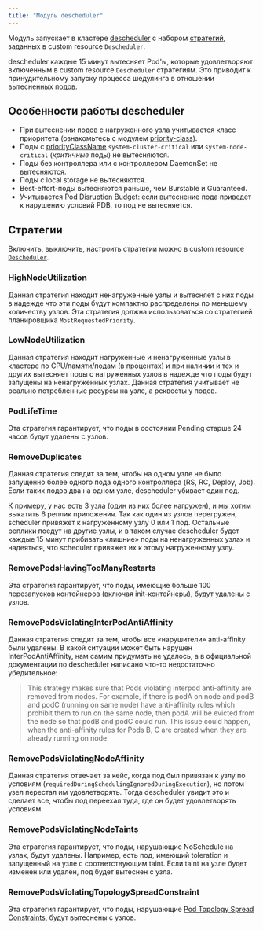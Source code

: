 ```yaml
---
title: "Модуль descheduler"
---
```


Модуль запускает в кластере [descheduler](https://github.com/kubernetes-incubator/descheduler/) с набором [стратегий](#стратегии), заданных в custom resource `Descheduler`.

descheduler каждые 15 минут вытесняет Pod'ы, которые удовлетворяют включенным в custom resource `Descheduler` стратегиям. Это приводит к принудительному запуску процесса шедулинга в отношении вытесненных подов.

## Особенности работы descheduler

* При вытеснении подов с нагруженного узла учитывается класс приоритета (ознакомьтесь с модулем [priority-class](../001-priority-class/)).
* Поды с [priorityClassName](../001-priority-class/) `system-cluster-critical` или `system-node-critical` (*критичные* поды) не вытесняются.
* Поды без контроллера или с контроллером DaemonSet не вытесняются.
* Поды с local storage не вытесняются.
* Best-effort-поды вытесняются раньше, чем Burstable и Guaranteed.
* Учитывается [Pod Disruption Budget](https://kubernetes.io/docs/concepts/workloads/pods/disruptions/): если вытеснение пода приведет к нарушению условий PDB, то под не вытесняется.

## Стратегии

Включить, выключить, настроить стратегии можно в custom resource [`Descheduler`](cr.html).

### HighNodeUtilization

Данная стратегия находит ненагруженные узлы и вытесняет с них поды в надежде что эти поды будут компактно распределены по меньшему количеству узлов. Эта стратегия должна использоваться со стратегией планировщика `MostRequestedPriority`.

### LowNodeUtilization

Данная стратегия находит нагруженные и ненагруженные узлы в кластере по CPU/памяти/подам (в процентах) и при наличии и тех и других вытесняет поды с нагруженных узлов в надежде что поды будут запущены на ненагруженных узлах. Данная стратегия учитывает не реально потребленные ресурсы на узле, а реквесты у подов.

### PodLifeTime

Эта стратегия гарантирует, что поды в состоянии Pending старше 24 часов будут удалены с узлов.

### RemoveDuplicates

Данная стратегия следит за тем, чтобы на одном узле не было запущенно более одного пода одного контроллера (RS, RC, Deploy, Job). Если таких подов два на одном узле, descheduler убивает один под.

К примеру, у нас есть 3 узла (один из них более нагружен), и мы хотим выкатить 6 реплик приложения. Так как один из узлов перегружен, scheduler привяжет к нагруженному узлу 0 или 1 под. Остальные реплики поедут на другие узлы, и в таком случае descheduler будет каждые 15 минут прибивать «лишние» поды на ненагруженных узлах и надеяться, что scheduler привяжет их к этому нагруженному узлу.

### RemovePodsHavingTooManyRestarts

Эта стратегия гарантирует, что поды, имеющие больше 100 перезапусков контейнеров (включая init-контейнеры), будут удалены с узлов.

### RemovePodsViolatingInterPodAntiAffinity

Данная стратегия следит за тем, чтобы все «нарушители» anti-affinity были удалены. В какой ситуации может быть нарушен InterPodAntiAffinity, нам самим придумать не удалось, а в официальной документации по descheduler написано что-то недостаточно убедительное:
> This strategy makes sure that Pods violating interpod anti-affinity are removed from nodes. For example, if there is podA on node and podB and podC (running on same node) have anti-affinity rules which prohibit them to run on the same node, then podA will be evicted from the node so that podB and podC could run. This issue could happen, when the anti-affinity rules for Pods B, C are created when they are already running on node.

### RemovePodsViolatingNodeAffinity

Данная стратегия отвечает за кейс, когда под был привязан к узлу по условиям (`requiredDuringSchedulingIgnoredDuringExecution`), но потом узел перестал им удовлетворять. Тогда descheduler увидит это и сделает все, чтобы под переехал туда, где он будет удовлетворять условиям.

### RemovePodsViolatingNodeTaints

Эта стратегия гарантирует, что поды, нарушающие NoSchedule на узлах, будут удалены. Например, есть под, имеющий toleration и запущенный на узле с соответствующим taint. Если taint на узле будет изменен или удален, под будет вытеснен с узла.

### RemovePodsViolatingTopologySpreadConstraint

Эта стратегия гарантирует, что поды, нарушающие [Pod Topology Spread Constraints](https://kubernetes.io/docs/concepts/workloads/pods/pod-topology-spread-constraints/), будут вытеснены с узлов.
